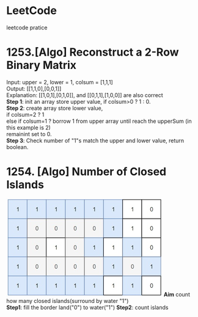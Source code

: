 # LeetCode
leetcode pratice 

# 1253.[Algo] Reconstruct a 2-Row Binary Matrix
Input: upper = 2, lower = 1, colsum = [1,1,1]<br/>
Output: [[1,1,0],[0,0,1]]<br/>
Explanation: [[1,0,1],[0,1,0]], and [[0,1,1],[1,0,0]] are also correct <br/>
**Step 1**: init an array store upper value, if colsum>0 ? 1 : 0.<br/>
**Step 2**: create array store lower value,<br/>
if colsum=2 ? 1<br/> 
else if colsum=1 ? borrow 1 from upper array until reach the upperSum (in this example is 2)<br/>
remainint set to 0.<br/>
**Step 3**: Check number of "1"s match the upper and lower value, return boolean.


# 1254. [Algo] Number of Closed Islands
![image](https://github.com/mxq7854687/LeetCode/blob/master/UNADJUSTEDNONRAW_thumb_47d.jpg)
**Aim** count how many closed islands(surround by water "1")<br/>
**Step1**: fill the border land("0") to water("1")
**Step2**: count islands
